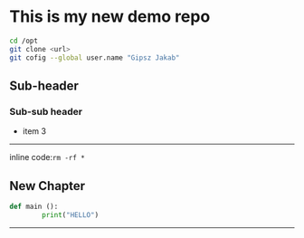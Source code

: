# This is my new demo repo

```bash
cd /opt
git clone <url>
git cofig --global user.name "Gipsz Jakab"
```

## Sub-header
### Sub-sub header

- item 3

---

inline code:`rm -rf *`

## New Chapter
```python
def main ():
        print("HELLO")
```

---
